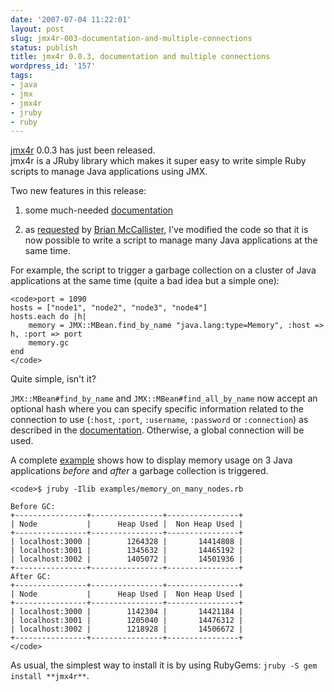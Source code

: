```yaml
---
date: '2007-07-04 11:22:01'
layout: post
slug: jmx4r-003-documentation-and-multiple-connections
status: publish
title: jmx4r 0.0.3, documentation and multiple connections
wordpress_id: '157'
tags:
- java
- jmx
- jmx4r
- jruby
- ruby
---
```


[jmx4r][jmx4r] 0.0.3 has just been released.  
jmx4r is a JRuby library which makes it super easy to write simple Ruby scripts to manage Java applications using JMX.



Two new features in this release:







  1. some much-needed [documentation](http://jmx4r.rubyforge.org/doc/)


  2. as [requested](http://code.google.com/p/jmx4r/issues/detail?id=2&can=1&q=) by [Brian McCallister](http://kasparov.skife.org/blog/), I've modified the code so that it is now possible
to write a script to manage many Java applications at the same time.





For example, the script to trigger a garbage collection on a cluster of Java applications at the same time (quite a bad idea but a simple one):




    
    <code>port = 1090
    hosts = ["node1", "node2", "node3", "node4"]
    hosts.each do |h|
        memory = JMX::MBean.find_by_name "java.lang:type=Memory", :host => h, :port => port
        memory.gc
    end
    </code>





Quite simple, isn't it?



[jmx4r]: http://code.google.com/p/jmx4r/






`JMX::MBean#find_by_name` and `JMX::MBean#find_all_by_name` now accept an optional hash where you can specify specific information related to the connection to use (`:host`, `:port`, `:username`, `:password` or `:connection`) as described in the [documentation](http://jmx4r.rubyforge.org/doc/classes/JMX/MBean.html#M000009). Otherwise, a global connection will be used.





A complete [example](http://jmx4r.googlecode.com/svn/trunk/examples/memory_on_many_nodes.rb) shows how to display memory usage on 3 Java applications _before_ and _after_ a garbage collection is triggered.




    
    <code>$ jruby -Ilib examples/memory_on_many_nodes.rb
    
    Before GC:
    +----------------+----------------+----------------+
    | Node           |      Heap Used |  Non Heap Used |
    +----------------+----------------+----------------+
    | localhost:3000 |        1264328 |       14414808 |
    | localhost:3001 |        1345632 |       14465192 |
    | localhost:3002 |        1405072 |       14501936 |
    +----------------+----------------+----------------+
    After GC:
    +----------------+----------------+----------------+
    | Node           |      Heap Used |  Non Heap Used |
    +----------------+----------------+----------------+
    | localhost:3000 |        1142304 |       14421184 |
    | localhost:3001 |        1205040 |       14476312 |
    | localhost:3002 |        1218928 |       14506672 |
    +----------------+----------------+----------------+
    </code>





As usual, the simplest way to install it is by using RubyGems: `jruby -S gem install **jmx4r**`.
